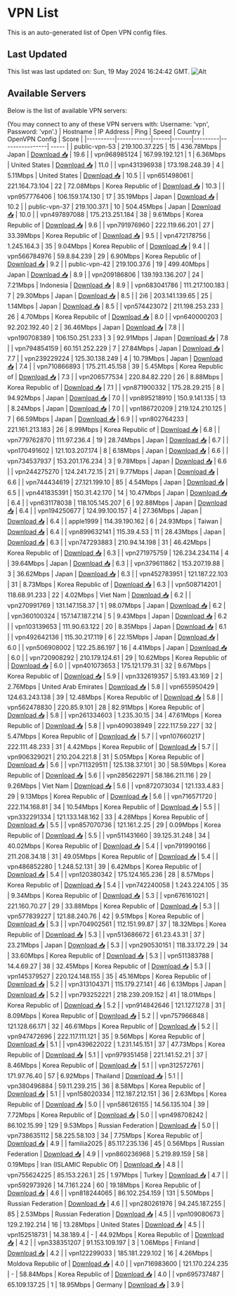 # VPN List

This is an auto-generated list of Open VPN config files.

## Last Updated

This list was last updated on: Sun, 19 May 2024 16:24:42 GMT.
![Alt](https://repobeats.axiom.co/api/embed/186b98318ef1479477931607c1ad7d823f12451f.svg "Repobeats analytics image")

## Available Servers

Below is the list of available VPN servers:

(You may connect to any of these VPN servers with: Username: 'vpn', Password: 'vpn'.)
| Hostname | IP Address | Ping | Speed | Country | OpenVPN Config | Score |
|----------|------------|------|-------|---------|----------------| ----- |
| public-vpn-53 | 219.100.37.225 | 15 | 436.78Mbps | Japan | [Download 📥](./configs/server_0_JP.ovpn) | 19.6 |
| vpn968985124 | 167.99.192.121 | 1 | 6.36Mbps | United States | [Download 📥](./configs/server_1_US.ovpn) | 11.0 |
| vpn431396938 | 173.198.248.39 | 4 | 5.11Mbps | United States | [Download 📥](./configs/server_2_US.ovpn) | 10.5 |
| vpn651498061 | 221.164.73.104 | 22 | 72.08Mbps | Korea Republic of | [Download 📥](./configs/server_3_KR.ovpn) | 10.3 |
| vpn957776406 | 106.159.174.130 | 17 | 35.19Mbps | Japan | [Download 📥](./configs/server_4_JP.ovpn) | 10.2 |
| public-vpn-37 | 219.100.37.1 | 10 | 504.45Mbps | Japan | [Download 📥](./configs/server_5_JP.ovpn) | 10.0 |
| vpn497897088 | 175.213.251.184 | 38 | 9.61Mbps | Korea Republic of | [Download 📥](./configs/server_6_KR.ovpn) | 9.6 |
| vpn791976960 | 222.119.66.201 | 27 | 33.39Mbps | Korea Republic of | [Download 📥](./configs/server_7_KR.ovpn) | 9.5 |
| vpn472178756 | 1.245.164.3 | 35 | 9.04Mbps | Korea Republic of | [Download 📥](./configs/server_8_KR.ovpn) | 9.4 |
| vpn566784976 | 59.8.84.239 | 29 | 6.90Mbps | Korea Republic of | [Download 📥](./configs/server_9_KR.ovpn) | 9.2 |
| public-vpn-42 | 219.100.37.6 | 19 | 499.40Mbps | Japan | [Download 📥](./configs/server_10_JP.ovpn) | 8.9 |
| vpn209186806 | 139.193.136.207 | 24 | 7.21Mbps | Indonesia | [Download 📥](./configs/server_11_ID.ovpn) | 8.9 |
| vpn683041786 | 111.217.100.183 | 7 | 29.30Mbps | Japan | [Download 📥](./configs/server_12_JP.ovpn) | 8.5 |
| 2i6 | 203.141.139.65 | 25 | 1.14Mbps | Japan | [Download 📥](./configs/server_13_JP.ovpn) | 8.5 |
| vpn574423072 | 211.198.253.233 | 26 | 4.70Mbps | Korea Republic of | [Download 📥](./configs/server_14_KR.ovpn) | 8.0 |
| vpn640000203 | 92.202.192.40 | 2 | 36.46Mbps | Japan | [Download 📥](./configs/server_15_JP.ovpn) | 7.8 |
| vpn190708389 | 106.150.251.233 | 3 | 92.91Mbps | Japan | [Download 📥](./configs/server_16_JP.ovpn) | 7.8 |
| vpn794854159 | 60.151.252.229 | 7 | 27.84Mbps | Japan | [Download 📥](./configs/server_17_JP.ovpn) | 7.7 |
| vpn239229224 | 125.30.138.249 | 4 | 10.79Mbps | Japan | [Download 📥](./configs/server_18_JP.ovpn) | 7.4 |
| vpn710866893 | 175.211.45.158 | 39 | 5.45Mbps | Korea Republic of | [Download 📥](./configs/server_19_KR.ovpn) | 7.3 |
| vpn206577534 | 220.84.82.220 | 26 | 8.88Mbps | Korea Republic of | [Download 📥](./configs/server_20_KR.ovpn) | 7.1 |
| vpn871900332 | 175.28.29.215 | 8 | 94.92Mbps | Japan | [Download 📥](./configs/server_21_JP.ovpn) | 7.0 |
| vpn895218910 | 150.9.141.135 | 13 | 8.24Mbps | Japan | [Download 📥](./configs/server_22_JP.ovpn) | 7.0 |
| vpn186720209 | 219.124.210.125 | 7 | 66.59Mbps | Japan | [Download 📥](./configs/server_23_JP.ovpn) | 6.9 |
| vpn802764233 | 221.161.213.183 | 26 | 8.99Mbps | Korea Republic of | [Download 📥](./configs/server_24_KR.ovpn) | 6.8 |
| vpn779762870 | 111.97.236.4 | 19 | 28.74Mbps | Japan | [Download 📥](./configs/server_25_JP.ovpn) | 6.7 |
| vpn170491602 | 121.103.207.174 | 8 | 6.18Mbps | Japan | [Download 📥](./configs/server_26_JP.ovpn) | 6.6 |
| vpn734537937 | 153.201.176.234 | 3 | 9.78Mbps | Japan | [Download 📥](./configs/server_27_JP.ovpn) | 6.6 |
| vpn244275270 | 124.241.72.15 | 21 | 9.77Mbps | Japan | [Download 📥](./configs/server_28_JP.ovpn) | 6.6 |
| vpn744434619 | 27.121.199.10 | 85 | 4.54Mbps | Japan | [Download 📥](./configs/server_29_JP.ovpn) | 6.5 |
| vpn441835391 | 150.31.42.170 | 14 | 10.47Mbps | Japan | [Download 📥](./configs/server_30_JP.ovpn) | 6.4 |
| vpn631178038 | 118.105.145.207 | 6 | 92.88Mbps | Japan | [Download 📥](./configs/server_31_JP.ovpn) | 6.4 |
| vpn194250677 | 124.99.100.157 | 4 | 27.36Mbps | Japan | [Download 📥](./configs/server_32_JP.ovpn) | 6.4 |
| apple1999 | 114.39.190.162 | 6 | 24.93Mbps | Taiwan | [Download 📥](./configs/server_33_TW.ovpn) | 6.4 |
| vpn899632141 | 115.39.4.53 | 11 | 28.43Mbps | Japan | [Download 📥](./configs/server_34_JP.ovpn) | 6.3 |
| vpn747293883 | 210.94.14.198 | 31 | 46.42Mbps | Korea Republic of | [Download 📥](./configs/server_35_KR.ovpn) | 6.3 |
| vpn271975759 | 126.234.234.114 | 4 | 39.64Mbps | Japan | [Download 📥](./configs/server_36_JP.ovpn) | 6.3 |
| vpn379611862 | 153.207.19.88 | 3 | 36.62Mbps | Japan | [Download 📥](./configs/server_37_JP.ovpn) | 6.3 |
| vpn452783951 | 121.187.22.103 | 31 | 8.73Mbps | Korea Republic of | [Download 📥](./configs/server_38_KR.ovpn) | 6.3 |
| vpn508714201 | 118.68.91.233 | 22 | 4.02Mbps | Viet Nam | [Download 📥](./configs/server_39_VN.ovpn) | 6.2 |
| vpn270991769 | 131.147.158.37 | 1 | 98.07Mbps | Japan | [Download 📥](./configs/server_40_JP.ovpn) | 6.2 |
| vpn360100324 | 157.147.187.214 | 5 | 9.43Mbps | Japan | [Download 📥](./configs/server_41_JP.ovpn) | 6.2 |
| vpn103139653 | 111.90.63.122 | 20 | 8.35Mbps | Japan | [Download 📥](./configs/server_42_JP.ovpn) | 6.1 |
| vpn492642136 | 115.30.217.119 | 6 | 22.15Mbps | Japan | [Download 📥](./configs/server_43_JP.ovpn) | 6.0 |
| vpn506908002 | 122.25.86.197 | 16 | 4.41Mbps | Japan | [Download 📥](./configs/server_44_JP.ovpn) | 6.0 |
| vpn720908292 | 210.179.124.61 | 29 | 10.62Mbps | Korea Republic of | [Download 📥](./configs/server_45_KR.ovpn) | 6.0 |
| vpn401073653 | 175.121.179.31 | 32 | 9.67Mbps | Korea Republic of | [Download 📥](./configs/server_46_KR.ovpn) | 5.9 |
| vpn332619357 | 5.193.43.169 | 2 | 2.76Mbps | United Arab Emirates | [Download 📥](./configs/server_47_AE.ovpn) | 5.8 |
| vpn655950429 | 124.63.243.138 | 39 | 12.48Mbps | Korea Republic of | [Download 📥](./configs/server_48_KR.ovpn) | 5.8 |
| vpn562478830 | 220.85.9.101 | 28 | 82.91Mbps | Korea Republic of | [Download 📥](./configs/server_49_KR.ovpn) | 5.8 |
| vpn261334603 | 1.235.30.15 | 34 | 47.61Mbps | Korea Republic of | [Download 📥](./configs/server_50_KR.ovpn) | 5.8 |
| vpn409038949 | 222.117.59.227 | 32 | 5.47Mbps | Korea Republic of | [Download 📥](./configs/server_51_KR.ovpn) | 5.7 |
| vpn107660217 | 222.111.48.233 | 31 | 4.42Mbps | Korea Republic of | [Download 📥](./configs/server_52_KR.ovpn) | 5.7 |
| vpn906329021 | 210.204.221.8 | 31 | 5.05Mbps | Korea Republic of | [Download 📥](./configs/server_53_KR.ovpn) | 5.6 |
| vpn711329511 | 125.138.37.101 | 30 | 58.59Mbps | Korea Republic of | [Download 📥](./configs/server_54_KR.ovpn) | 5.6 |
| vpn285622971 | 58.186.211.116 | 29 | 9.26Mbps | Viet Nam | [Download 📥](./configs/server_55_VN.ovpn) | 5.6 |
| vpn872073034 | 121.133.4.83 | 29 | 9.13Mbps | Korea Republic of | [Download 📥](./configs/server_56_KR.ovpn) | 5.6 |
| vpn716571720 | 222.114.168.81 | 34 | 10.54Mbps | Korea Republic of | [Download 📥](./configs/server_57_KR.ovpn) | 5.5 |
| vpn332291334 | 121.133.148.162 | 33 | 4.28Mbps | Korea Republic of | [Download 📥](./configs/server_58_KR.ovpn) | 5.5 |
| vpn857070736 | 121.161.2.25 | 29 | 0.09Mbps | Korea Republic of | [Download 📥](./configs/server_59_KR.ovpn) | 5.5 |
| vpn511431660 | 39.125.31.248 | 34 | 40.02Mbps | Korea Republic of | [Download 📥](./configs/server_60_KR.ovpn) | 5.4 |
| vpn791990166 | 211.208.34.18 | 31 | 49.05Mbps | Korea Republic of | [Download 📥](./configs/server_61_KR.ovpn) | 5.4 |
| vpn486852280 | 1.248.52.131 | 39 | 6.42Mbps | Korea Republic of | [Download 📥](./configs/server_62_KR.ovpn) | 5.4 |
| vpn120380342 | 175.124.165.236 | 28 | 8.57Mbps | Korea Republic of | [Download 📥](./configs/server_63_KR.ovpn) | 5.4 |
| vpn742240058 | 1.243.224.105 | 35 | 9.34Mbps | Korea Republic of | [Download 📥](./configs/server_64_KR.ovpn) | 5.3 |
| vpn676161021 | 221.160.70.27 | 29 | 33.88Mbps | Korea Republic of | [Download 📥](./configs/server_65_KR.ovpn) | 5.3 |
| vpn577839227 | 121.88.240.76 | 42 | 9.51Mbps | Korea Republic of | [Download 📥](./configs/server_66_KR.ovpn) | 5.3 |
| vpn704902561 | 112.151.99.87 | 37 | 18.32Mbps | Korea Republic of | [Download 📥](./configs/server_67_KR.ovpn) | 5.3 |
| vpn513686672 | 61.23.43.31 | 37 | 23.21Mbps | Japan | [Download 📥](./configs/server_68_JP.ovpn) | 5.3 |
| vpn290530151 | 118.33.172.29 | 34 | 33.60Mbps | Korea Republic of | [Download 📥](./configs/server_69_KR.ovpn) | 5.3 |
| vpn511383788 | 14.4.69.27 | 38 | 32.45Mbps | Korea Republic of | [Download 📥](./configs/server_70_KR.ovpn) | 5.3 |
| vpn145379527 | 220.124.148.155 | 35 | 45.16Mbps | Korea Republic of | [Download 📥](./configs/server_71_KR.ovpn) | 5.2 |
| vpn313104371 | 115.179.27.141 | 46 | 6.13Mbps | Japan | [Download 📥](./configs/server_72_JP.ovpn) | 5.2 |
| vpn793252221 | 218.239.209.152 | 41 | 18.01Mbps | Korea Republic of | [Download 📥](./configs/server_73_KR.ovpn) | 5.2 |
| vpn914842646 | 121.127.127.8 | 31 | 8.09Mbps | Korea Republic of | [Download 📥](./configs/server_74_KR.ovpn) | 5.2 |
| vpn757966848 | 121.128.66.171 | 32 | 46.61Mbps | Korea Republic of | [Download 📥](./configs/server_75_KR.ovpn) | 5.2 |
| vpn947472696 | 222.117.111.121 | 35 | 9.56Mbps | Korea Republic of | [Download 📥](./configs/server_76_KR.ovpn) | 5.1 |
| vpn439622022 | 1.231.145.151 | 37 | 47.73Mbps | Korea Republic of | [Download 📥](./configs/server_77_KR.ovpn) | 5.1 |
| vpn979351458 | 221.141.52.21 | 37 | 8.46Mbps | Korea Republic of | [Download 📥](./configs/server_78_KR.ovpn) | 5.1 |
| vpn312572761 | 171.97.76.40 | 57 | 6.92Mbps | Thailand | [Download 📥](./configs/server_79_TH.ovpn) | 5.1 |
| vpn380496884 | 59.11.239.215 | 36 | 8.58Mbps | Korea Republic of | [Download 📥](./configs/server_80_KR.ovpn) | 5.1 |
| vpn158020334 | 112.187.212.151 | 36 | 2.63Mbps | Korea Republic of | [Download 📥](./configs/server_81_KR.ovpn) | 5.0 |
| vpn586126155 | 14.56.135.104 | 39 | 7.72Mbps | Korea Republic of | [Download 📥](./configs/server_82_KR.ovpn) | 5.0 |
| vpn498708242 | 86.102.15.99 | 129 | 9.53Mbps | Russian Federation | [Download 📥](./configs/server_83_RU.ovpn) | 5.0 |
| vpn738635112 | 58.225.58.103 | 34 | 7.75Mbps | Korea Republic of | [Download 📥](./configs/server_84_KR.ovpn) | 4.9 |
| familia2025 | 85.117.235.136 | 45 | 0.56Mbps | Russian Federation | [Download 📥](./configs/server_85_RU.ovpn) | 4.9 |
| vpn860236968 | 5.219.89.159 | 58 | 0.19Mbps | Iran (ISLAMIC Republic Of) | [Download 📥](./configs/server_86_IR.ovpn) | 4.8 |
| vpn755624225 | 85.153.226.1 | 25 | 1.97Mbps | Turkey | [Download 📥](./configs/server_87_TR.ovpn) | 4.7 |
| vpn592973926 | 14.7.161.224 | 60 | 19.18Mbps | Korea Republic of | [Download 📥](./configs/server_88_KR.ovpn) | 4.6 |
| vpn818244065 | 86.102.254.159 | 131 | 5.50Mbps | Russian Federation | [Download 📥](./configs/server_89_RU.ovpn) | 4.6 |
| vpn280261976 | 94.245.187.255 | 85 | 2.53Mbps | Russian Federation | [Download 📥](./configs/server_90_RU.ovpn) | 4.5 |
| vpn109080673 | 129.2.192.214 | 16 | 13.28Mbps | United States | [Download 📥](./configs/server_91_US.ovpn) | 4.5 |
| vpn152518731 | 14.38.189.4 | - | 44.92Mbps | Korea Republic of | [Download 📥](./configs/server_92_KR.ovpn) | 4.2 |
| vpn338351207 | 91.153.109.197 | 3 | 1.06Mbps | Finland | [Download 📥](./configs/server_93_FI.ovpn) | 4.2 |
| vpn122299033 | 185.181.229.102 | 16 | 4.26Mbps | Moldova Republic of | [Download 📥](./configs/server_94_MD.ovpn) | 4.0 |
| vpn716983600 | 121.170.224.235 | - | 58.84Mbps | Korea Republic of | [Download 📥](./configs/server_95_KR.ovpn) | 4.0 |
| vpn695737487 | 65.109.137.25 | 1 | 18.95Mbps | Germany | [Download 📥](./configs/server_96_DE.ovpn) | 3.9 |
